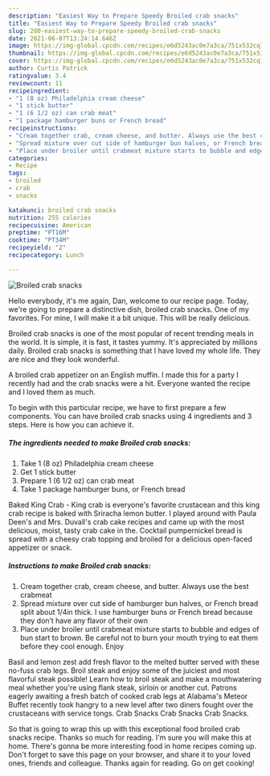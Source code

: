 ```yaml
---
description: "Easiest Way to Prepare Speedy Broiled crab snacks"
title: "Easiest Way to Prepare Speedy Broiled crab snacks"
slug: 280-easiest-way-to-prepare-speedy-broiled-crab-snacks
date: 2021-06-07T13:24:14.646Z
image: https://img-global.cpcdn.com/recipes/e6d5243ac0e7a3ca/751x532cq70/broiled-crab-snacks-recipe-main-photo.jpg
thumbnail: https://img-global.cpcdn.com/recipes/e6d5243ac0e7a3ca/751x532cq70/broiled-crab-snacks-recipe-main-photo.jpg
cover: https://img-global.cpcdn.com/recipes/e6d5243ac0e7a3ca/751x532cq70/broiled-crab-snacks-recipe-main-photo.jpg
author: Curtis Patrick
ratingvalue: 3.4
reviewcount: 11
recipeingredient:
- "1 (8 oz) Philadelphia cream cheese"
- "1 stick butter"
- "1 (6 1/2 oz) can crab meat"
- "1 package hamburger buns or French bread"
recipeinstructions:
- "Cream together crab, cream cheese, and butter. Always use the best crabmeat"
- "Spread mixture over cut side of hamburger bun halves, or French bread split about 1/4in thick. I use hamburger buns or French bread because they don’t have any flavor of their own"
- "Place under broiler until crabmeat mixture starts to bubble and edges of bun start to brown. Be careful not to burn your mouth trying to eat them before they cool enough. Enjoy"
categories:
- Recipe
tags:
- broiled
- crab
- snacks

katakunci: broiled crab snacks 
nutrition: 255 calories
recipecuisine: American
preptime: "PT16M"
cooktime: "PT34M"
recipeyield: "2"
recipecategory: Lunch

---
```



![Broiled crab snacks](https://img-global.cpcdn.com/recipes/e6d5243ac0e7a3ca/751x532cq70/broiled-crab-snacks-recipe-main-photo.jpg)

Hello everybody, it's me again, Dan, welcome to our recipe page. Today, we're going to prepare a distinctive dish, broiled crab snacks. One of my favorites. For mine, I will make it a bit unique. This will be really delicious.

Broiled crab snacks is one of the most popular of recent trending meals in the world. It is simple, it is fast, it tastes yummy. It's appreciated by millions daily. Broiled crab snacks is something that I have loved my whole life. They are nice and they look wonderful.

A broiled crab appetizer on an English muffin. I made this for a party I recently had and the crab snacks were a hit. Everyone wanted the recipe and I loved them as much.


To begin with this particular recipe, we have to first prepare a few components. You can have broiled crab snacks using 4 ingredients and 3 steps. Here is how you can achieve it.

<!--inarticleads1-->

##### The ingredients needed to make Broiled crab snacks:

1. Take 1 (8 oz) Philadelphia cream cheese
1. Get 1 stick butter
1. Prepare 1 (6 1/2 oz) can crab meat
1. Take 1 package hamburger buns, or French bread


Baked King Crab - King crab is everyone&#39;s favorite crustacean and this king crab recipe is baked with Sriracha lemon butter. I played around with Paula Deen&#39;s and Mrs. Duvall&#39;s crab cake recipes and came up with the most delicious, moist, tasty crab cake in the. Cocktail pumpernickel bread is spread with a cheesy crab topping and broiled for a delicious open-faced appetizer or snack. 

<!--inarticleads2-->

##### Instructions to make Broiled crab snacks:

1. Cream together crab, cream cheese, and butter. Always use the best crabmeat
1. Spread mixture over cut side of hamburger bun halves, or French bread split about 1/4in thick. I use hamburger buns or French bread because they don’t have any flavor of their own
1. Place under broiler until crabmeat mixture starts to bubble and edges of bun start to brown. Be careful not to burn your mouth trying to eat them before they cool enough. Enjoy


Basil and lemon zest add fresh flavor to the melted butter served with these no-fuss crab legs. Broil steak and enjoy some of the juiciest and most flavorful steak possible! Learn how to broil steak and make a mouthwatering meal whether you&#39;re using flank steak, sirloin or another cut. Patrons eagerly awaiting a fresh batch of cooked crab legs at Alabama&#39;s Meteor Buffet recently took hangry to a new level after two diners fought over the crustaceans with service tongs. Crab Snacks Crab Snacks Crab Snacks. 

So that is going to wrap this up with this exceptional food broiled crab snacks recipe. Thanks so much for reading. I'm sure you will make this at home. There's gonna be more interesting food in home recipes coming up. Don't forget to save this page on your browser, and share it to your loved ones, friends and colleague. Thanks again for reading. Go on get cooking!
